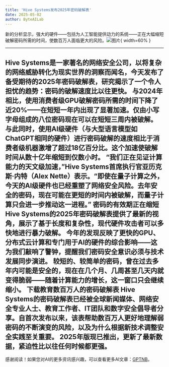```yaml
---
title: 'Hive Systems发布2025年密码破解表'
date: 2025-05-02
author: ByteAILab
---
```


新的分析显示，强大的硬件——包括为人工智能提供动力的系统——正在大幅缩短破解密码所需的时间，使数百万人面临更大的风险。![图片](https://ai-techpark.com/wp-content/uploads/Hive-Systems.jpg){ width=60% }

---

Hive Systems是一家著名的网络安全公司，以将复杂的网络威胁转化为现实世界的洞察而闻名，今天发布了备受期待的2025年密码破解表，研究揭示了一个令人担忧的趋势：密码的破解速度比以往更快。
与2024年相比，使用消费者级GPU破解密码所需的时间下降了近20%——在短短一年内出现了显著加速。仅由小写字母组成的八位密码现在可以在短短三周内被破解。
与此同时，使用AI级硬件（与大型语言模型如ChatGPT相同的硬件）进行密码破解的速度相比于消费者级机器激增了超过18亿百分比。这个加速使破解时间从数十亿年缩短到仅数小时。
“我们正在见证计算能力的天文级加速，”Hive Systems首席执行官亚历克斯·内特（Alex Nette）表示。“即使在量子计算之外，今天的AI级硬件也已经重塑了网络安全风险。去年安全的密码，现在可能在更短的时间内被破解，而量子计算只会进一步推动这一进程。”
密码的有效期正在缩短
Hive Systems的2025年密码破解表提供了最新的视角，展示了基于长度和复杂性，现代硬件攻击者可以多快地进行暴力破解。
今年的发现反映了更快的GPU、分布式云计算和专门用于AI的硬件的综合影响——这为我们敲响了警钟，提醒我们密码安全意识必须与技术发展同步演进。
较短的、较简单的密码，曾在过去多年内可能是安全的，现在在几个月、几周甚至几天内就变得脆弱——随着计算能力的增长，这一窗口只会继续缩小。
下载教育数百万人的密码破解表
Hive Systems的密码破解表已经被全球新闻媒体、网络安全专业人士、教育工作者、IT团队和数字安全倡导者分享。自首次发布以来，该表帮助数百万人更好地理解弱密码的不断演变的风险，以及为什么根据新技术调整安全实践至关重要。
2025年版现已推出，更新了最新数据，紧迫性比以往任何时候都更强。
---
感谢阅读！如果您对AI的更多资讯感兴趣，可以查看更多AI文章：[GPTNB](https://gptnb.com)。